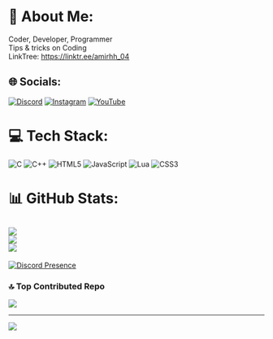 

# 💫 About Me:
Coder, Developer, Programmer<br>Tips & tricks on Coding<br>LinkTree: https://linktr.ee/amirhh_04


## 🌐 Socials:
[![Discord](https://img.shields.io/badge/Discord-%237289DA.svg?logo=discord&logoColor=white)](https://discord.gg/https://discord.com/invite/uRWCfxtgpH) [![Instagram](https://img.shields.io/badge/Instagram-%23E4405F.svg?logo=Instagram&logoColor=white)](https://instagram.com/@amirhh_04) [![YouTube](https://img.shields.io/badge/YouTube-%23FF0000.svg?logo=YouTube&logoColor=white)](https://youtube.com/@@jasper_development) 

# 💻 Tech Stack:
![C](https://img.shields.io/badge/c-%2300599C.svg?style=for-the-badge&logo=c&logoColor=white) ![C++](https://img.shields.io/badge/c++-%2300599C.svg?style=for-the-badge&logo=c%2B%2B&logoColor=white) ![HTML5](https://img.shields.io/badge/html5-%23E34F26.svg?style=for-the-badge&logo=html5&logoColor=white) ![JavaScript](https://img.shields.io/badge/javascript-%23323330.svg?style=for-the-badge&logo=javascript&logoColor=%23F7DF1E) ![Lua](https://img.shields.io/badge/lua-%232C2D72.svg?style=for-the-badge&logo=lua&logoColor=white) ![CSS3](https://img.shields.io/badge/css3-%231572B6.svg?style=for-the-badge&logo=css3&logoColor=white)
# 📊 GitHub Stats:
![](https://github-readme-stats.vercel.app/api?username=amirhh-04&theme=dark&hide_border=true&include_all_commits=false&count_private=false)<br/>
![](https://github-readme-streak-stats.herokuapp.com/?user=amirhh-04&theme=dark&hide_border=true)<br/>
![](https://github-readme-stats.vercel.app/api/top-langs/?username=amirhh-04&theme=dark&hide_border=true&include_all_commits=false&count_private=false&layout=compact)
---
[![Discord Presence](https://lanyard.cnrad.dev/api/698560253855531068)](https://discord.com/users/698560253855531068)

### 🔝 Top Contributed Repo
![](https://github-contributor-stats.vercel.app/api?username=amirhh-04&limit=5&theme=dark&combine_all_yearly_contributions=true)

---
[![](https://visitcount.itsvg.in/api?id=amirhh-04&icon=0&color=12)](https://visitcount.itsvg.in)

<!-- Proudly created with GPRM ( https://gprm.itsvg.in ) -->
